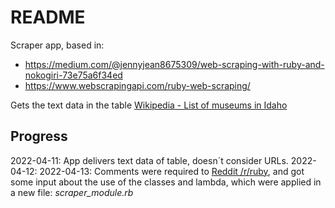 # README

Scraper app, based in:
- https://medium.com/@jennyjean8675309/web-scraping-with-ruby-and-nokogiri-73e75a6f34ed
- https://www.webscrapingapi.com/ruby-web-scraping/


Gets the text data in the table [Wikipedia - List of museums in Idaho](https://en.wikipedia.org/wiki/List_of_museums_in_Idaho)

## Progress
2022-04-11: App delivers text data of table, doesn´t consider URLs.
2022-04-12:
2022-04-13: Comments were required to [Reddit /r/ruby](https://www.reddit.com/r/ruby/comments/u2tnos/app_structure_what_am_i_missing/), and got some input about the use of the classes and lambda, which were applied in a new file: *scraper_module.rb*
